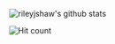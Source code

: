 ![rileyjshaw's github stats](https://github-readme-stats.vercel.app/api?username=rileyjshaw&count_private=true&show_icons=true&theme=dracula)

![Hit count](https://komarev.com/ghpvc/?username=rileyjshaw&color=blueviolet)
